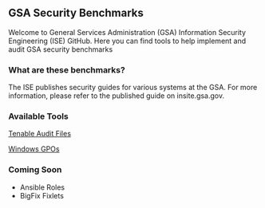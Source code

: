 ## GSA Security Benchmarks

Welcome to General Services Administration (GSA) Information Security Engineering (ISE) GitHub. Here you can find tools to help implement and audit GSA security benchmarks

### What are these benchmarks?

The ISE publishes security guides for various systems at the GSA. For more information, please refer to the published guide on insite.gsa.gov.  

### Available Tools

[Tenable Audit Files](https://drive.google.com/drive/folders/0BwLUd26GHbxiT1hMVUtRTGNKZjg)

[Windows GPOs](https://github.com/GSA/ISE-Security-Benchmark-GPOs)

### Coming Soon
- Ansible Roles
- BigFix Fixlets
